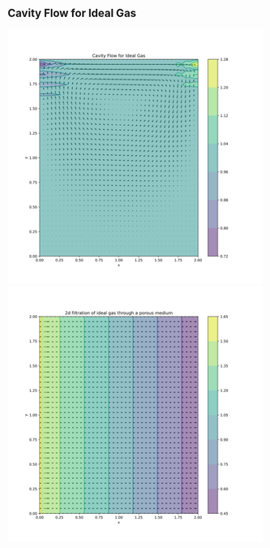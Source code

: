 ## Cavity Flow for Ideal Gas
![Alt text](img/ideal-gas.svg?raw=true "1")
![Alt text](img/porous-medium-darcy.svg?raw=true "1")
